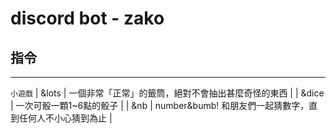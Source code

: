 discord bot - zako
===

## 指令
---

`小遊戲`
| &lots | 一個非常「正常」的籤筒，絕對不會抽出甚麼奇怪的東西 |
| &dice | 一次可骰一顆1~6點的骰子 |
| &nb | number&bumb! 和朋友們一起猜數字，直到任何人不小心猜到為止 |


